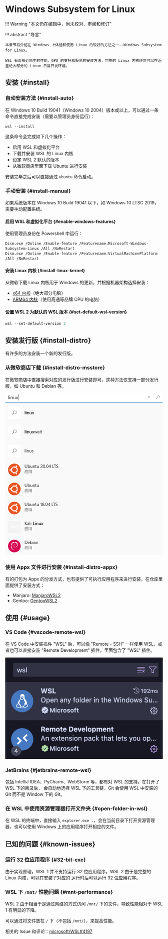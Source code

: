 # Windows Subsystem for Linux

!!! Warning "本文仍在编辑中，尚未校对、审阅和修订"

!!! abstract "导言"

    本章节将介绍在 Windows 上体验和使用 Linux 的较好的方法之一——Windows Subsystem for Linux。

    WSL 有着接近原生的性能、GPU 的支持和极易的安装方法，完整的 Linux 内核环境可以在涵盖绝大部分的 Linux 日常开发环境。

## 安装 {#install}

### 自动安装方法 {#install-auto}

在 Windows 10 Build 19041（Windows 10 2004）版本或以上，可以通过一条命令直接完成安装（需要以管理员身份运行）：

```shell
wsl --install
```

这条命令会完成如下几个操作：

- 启用 WSL 和虚拟化平台
- 下载并安装 WSL 的 Linux 内核
- 设定 WSL 2 默认的版本
- 从微软商店里面下载 Ubuntu 进行安装

安装完毕之后可以直接通过 `ubuntu` 命令启动。

### 手动安装 {#install-manual}

如果系统版本在 Windows 10 Build 19041 以下，如 Windows 10 LTSC 2019，需要手动配置系统。

#### 启用 WSL 和虚拟化平台 {#enable-windows-features}

使用管理员身份在 Powershell 中运行：

```batch
Dism.exe /Online /Enable-feature /Featurename:Microsoft-Windows-Subsystem-Linux /All /NoRestart
Dism.exe /Online /Enable-feature /Featurename:VirtualMachinePlatform /All /NoRestart
```

#### 安装 Linux 内核 {#install-linux-kernel}

从微软下载 Linux 内核用于 Windows 的更新，并根据机器架构选择安装：

- [x64 内核](https://wslstorestorage.blob.core.windows.net/wslblob/wsl_update_x64.msi)（绝大部分电脑）
- [ARM64 内核](https://wslstorestorage.blob.core.windows.net/wslblob/wsl_update_arm64.msi)（使用高通等品牌 CPU 的电脑）

#### 设置 WSL 2 为默认的 WSL 版本 {#set-default-wsl-version}

```powershell
wsl --set-default-version 2
```

## 安装发行版 {#install-distro}

有许多的方法安装一个新的发行版。

### 从微软商店下载 {#install-distro-msstore}

在微软商店中直接搜索对应的发行版进行安装即可。这种方法仅支持一部分发行版，如 Ubuntu 和 Debian 等。

![Microsoft Store Search Result](./images/ms-store-search-linux.png)

### 使用 Appx 文件进行安装 {#install-distro-appx}

有的打包为 Appx 的分发方式，也有提供了可执行应用程序来进行安装，在仓库里面提供了安装方式：

- Manjaro: [ManjaroWSL2](https://github.com/sileshn/ManjaroWSL2)
- Gentoo: [GentooWSL2](https://github.com/imaandrew/GentooWSL2)

## 使用 {#usage}

### VS Code {#vscode-remote-wsl}

在 VS Code 中安装插件 "WSL" 后，可以像 "Remote - SSH" 一样使用 WSL，或者也可以直接安装 "Remote Development" 插件，里面包含了 "WSL" 插件。

![VS Code Store "WSL"](./images/vscode-store-remote-wsl.png)

### JetBrains {#jetbrains-remote-wsl}

包括 IntelliJ IDEA、PyCharm、WebStorm 等，都有对 WSL 的支持。在打开了 WSL 下的目录后，
会自动地选择 WSL 下的工具链，Git 会使用 WSL 中安装的 Git 而不是 Window 下的 Git。

### 在 WSL 中使用资源管理器打开文件夹 {#open-folder-in-wsl}

在 WSL 的终端中，直接输入 `explorer.exe .`，会在当前目录下打开资源管理器，也可以使用 Windows 上的应用程序打开相应的文件。

## 已知的问题 {#known-issues}

### 运行 32 位应用程序 {#32-bit-exe}

由于实现原理，WSL 1 并不支持运行 32 位应用程序。WSL 2 由于是完整的 Linux 内核，可以在安装了对应的
运行时后可以运行 32 位应用程序。

### WSL 下 `/mnt/` 性能问题 {#mnt-performance}

WSL 2 由于相当于是通过网络的方式访问 `/mnt/` 下的文件，导致性能相对于 WSL 1 有明显的下降。

可以通过将文件放在 `/` 下（不包括 `/mnt/`），来提高性能。

相关的 Issue 和评论：[microsoft/WSL#4197](https://github.com/microsoft/WSL/issues/4197#issuecomment-604592340)
